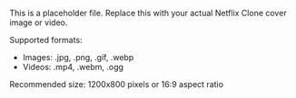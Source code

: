 This is a placeholder file. Replace this with your actual Netflix Clone cover image or video.

Supported formats:

- Images: .jpg, .png, .gif, .webp
- Videos: .mp4, .webm, .ogg

Recommended size: 1200x800 pixels or 16:9 aspect ratio
